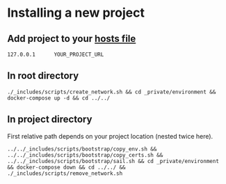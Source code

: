 # Installing a new project
##  Add project to your [hosts file](https://docs.rackspace.com/support/how-to/modify-your-hosts-file)

```shell
127.0.0.1      YOUR_PROJECT_URL
```

## In root directory

```shell
./_includes/scripts/create_network.sh && cd _private/environment && docker-compose up -d && cd ../../
```

## In project directory

First relative path depends on your project location (nested twice here).

```shell
../../_includes/scripts/bootstrap/copy_env.sh && ../../_includes/scripts/bootstrap/copy_certs.sh && ../../_includes/scripts/bootstrap/sail.sh && cd _private/environment && docker-compose down && cd ../../ && ./_includes/scripts/remove_network.sh
```
